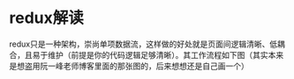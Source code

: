 # redux解读

redux只是一种架构，崇尚单项数据流，这样做的好处就是页面间逻辑清晰、低耦合，且易于维护（前提是你的代码逻辑足够清晰）。其工作流程如下图（其实本来是想盗用阮一峰老师博客里面的那张图的，后来想想还是自己画一个）
